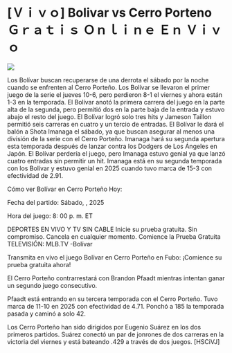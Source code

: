 # [Ｖｉｖｏ] Bolivar vs Cerro Porteno Ｇｒａｔｉｓ Ｏｎｌｉｎｅ Ｅｎ Ｖｉｖｏ  
  
  
[![](https://i.imgur.com/qSNzIqt.png)](https://movie.rssnews.media/wWezpAD.php)  
  
Los Bolívar buscan recuperarse de una derrota el sábado por la noche cuando se enfrenten al Cerro Porteño. Los Bolívar se llevaron el primer juego de la serie el jueves 10-6, pero perdieron 8-1 el viernes y ahora están 1-3 en la temporada. El Bolívar anotó la primera carrera del juego en la parte alta de la segunda, pero permitió dos en la parte baja de la entrada y estuvo abajo el resto del juego. El Bolívar logró solo tres hits y Jameson Taillon permitió seis carreras en cuatro y un tercio de entradas. El Bolívar le dará el balón a Shota Imanaga el sábado, ya que buscan asegurar al menos una división de la serie con el Cerro Porteño. Imanaga hará su segunda apertura esta temporada después de lanzar contra los Dodgers de Los Ángeles en Japón. El Bolívar perdería el juego, pero Imanaga estuvo genial ya que lanzó cuatro entradas sin permitir un hit. Imanaga está en su segunda temporada con los Bolívar y estuvo genial en 2025 cuando tuvo marca de 15-3 con efectividad de 2.91.

Cómo ver Bolívar en Cerro Porteño Hoy:

Fecha del partido: Sábado, , 2025

Hora del juego: 8: 00 p. m. ET

DEPORTES EN VIVO Y TV SIN CABLE
Inicie su prueba gratuita. Sin compromiso. Cancela en cualquier momento.
Comience la Prueba Gratuita
TELEVISIÓN: MLB.TV -Bolívar

Transmita en vivo el juego Bolívar en Cerro Porteño en Fubo: ¡Comience su prueba gratuita ahora! 

El Cerro Porteño contrarrestará con Brandon Pfaadt mientras intentan ganar un segundo juego consecutivo.

Pfaadt está entrando en su tercera temporada con el Cerro Porteño. Tuvo marca de 11-10 en 2025 con efectividad de 4.71. Ponchó a 185 la temporada pasada y caminó a solo 42.

Los Cerro Porteño han sido dirigidos por Eugenio Suárez en los dos primeros partidos. Suárez conectó un par de jonrones de dos carreras en la victoria del viernes y está bateando .429 a través de dos juegos. [HSCiVJ]